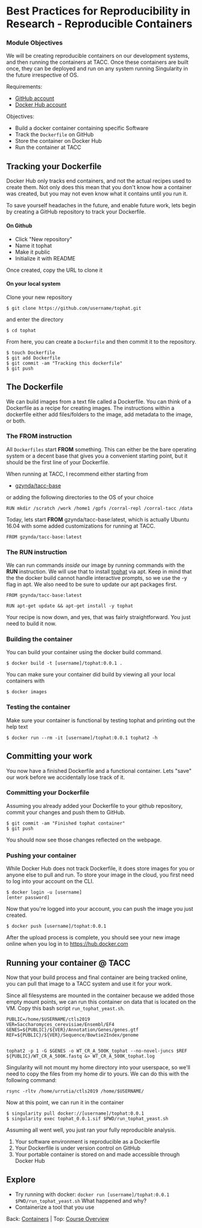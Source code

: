 # Best Practices for Reproducibility in Research - Reproducible Containers

### Module Objectives

We will be creating reproducible containers on our development systems, and then running the containers at TACC. Once these containers are built once, they can be deployed and run on any system running Singularity in the future irrespective of OS.

Requirements:

- [GitHub account](https://github.com/)
- [Docker Hub account](https://hub.docker.com/)


Objectives:

- Build a docker container containing specific Software
- Track the `Dockerfile` on GitHub
- Store the container on Docker Hub
- Run the container at TACC

## Tracking your Dockerfile

Docker Hub only tracks end containers, and not the actual recipes used to create them.
Not only does this mean that you don't know how a container was created, but you may not even know what it contains until you run it.

To save yourself headaches in the future, and enable future work, lets begin by creating a GitHub repository to track your Dockerfile.

#### On Github

- Click "New repository"
- Name it tophat
- Make it public
- Initialize it with README

Once created, copy the URL to clone it

#### On your local system

Clone your new repository

```
$ git clone https://github.com/username/tophat.git
```

and enter the directory

```
$ cd tophat
```

From here, you can create a `Dockerfile` and then commit it to the repository.

```
$ touch Dockerfile
$ git add Dockerfile
$ git commit -am "Tracking this dockerfile"
$ git push
```

## The Dockerfile

We can build images from a text file called a Dockerfile. You can think of a Dockerfile as a recipe for creating images. The instructions within a dockerfile either add files/folders to the image, add metadata to the image, or both.

### The FROM instruction

All `Dockerfiles` start **FROM** something.
This can either be the bare operating system or a decent base that gives you a convenient starting point, but it should be the first line of your Dockerfile.

When running at TACC, I recommend either starting from

- [gzynda/tacc-base](https://hub.docker.com/r/gzynda/tacc-base/)

or adding the following directories to the OS of your choice

```
RUN mkdir /scratch /work /home1 /gpfs /corral-repl /corral-tacc /data
```

Today, lets start **FROM** gzynda/tacc-base:latest, which is actually Ubuntu 16.04 with some added customizations for running at TACC.

```
FROM gzynda/tacc-base:latest
```

### The RUN instruction

We can run commands *inside* our image by running commands with the **RUN** instruction.
We will use that to install [tophat](https://packages.ubuntu.com/en/xenial/tophat) via apt.
Keep in mind that the the docker build cannot handle interactive prompts, so we use the -y flag in apt.
We also need to be sure to update our apt packages first.

```
FROM gzynda/tacc-base:latest

RUN apt-get update && apt-get install -y tophat
```

Your recipe is now down, and yes, that was fairly straightforward. You just need to build it now.

### Building the container

You can build your container using the docker build command.

```
$ docker build -t [username]/tophat:0.0.1 .
```

You can make sure your container did build by viewing all your local containers with

```
$ docker images
```

### Testing the container

Make sure your container is functional by testing tophat and printing out the help text

```
$ docker run --rm -it [username]/tophat:0.0.1 tophat2 -h
```

## Committing your work

You now have a finished Dockerfile and a functional container.
Lets "save" our work before we accidentally lose track of it.

### Committing your Dockerfile

Assuming you already added your Dockerfile to your github repository, commit your changes and push them to GitHub.

```
$ git commit -am "Finished tophat container"
$ git push
```

You should now see those changes reflected on the webpage.

### Pushing your container

While Docker Hub does not track Dockerfile, it does store images for you or anyone else to pull and run.
To store your image in the cloud, you first need to log into your account on the CLI.

```
$ docker login -u [username]
[enter password]
```

Now that you're logged into your account, you can push the image you just created.

```
$ docker push [username]/tophat:0.0.1
```

After the upload process is complete, you should see your new image online when you log in to <https://hub.docker.com>

## Running your container @ TACC

Now that your build process and final container are being tracked online, you can pull that image to a TACC system and use it for your work.

Since all filesystems are mounted in the container because we added those empty mount points, we can run this container on data that is located on the VM.
Copy this bash script `run_tophat_yeast.sh`.

```
PUBLIC=/home/$USERNAME/ctls2019
VER=Saccharomyces_cerevisiae/Ensembl/EF4
GENES=${PUBLIC}/${VER}/Annotation/Genes/genes.gtf
REF=${PUBLIC}/${VER}/Sequence/Bowtie2Index/genome


tophat2 -p 1 -G $GENES -o WT_CR_A_500K_tophat --no-novel-juncs $REF ${PUBLIC}/WT_CR_A_500K.fastq &> WT_CR_A_500K_tophat.log
```

Singularity will not mount my home directory into your userspace, so we'll need to copy the files from my home dir to yours. We can do this with the following command:
```
rsync -rltv /home/urrutia/ctls2019 /home/$USERNAME/
```

Now at this point, we can run it in the container

```
$ singularity pull docker://[username]/tophat:0.0.1
$ singularity exec tophat_0.0.1.sif $PWD/run_tophat_yeast.sh
```

Assuming all went well, you just ran your fully reproducible analysis.

1. Your software environment is reproducible as a Dockerfile
2. Your Dockerfile is under version control on GitHub
3. Your portable container is stored on and made accessible through Docker Hub

## Explore
- Try running with docker: ```docker run [username]/tophat:0.0.1 $PWD/run_tophat_yeast.sh``` What happened and why?
- Containerize a tool that you use

Back: [Containers](reproducibility_containers_01.md) | Top: [Course Overview](../../index.md)
